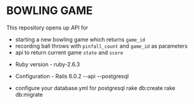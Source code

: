 # BOWLING GAME

This repository opens up API for
- starting a new bowling game which returns `game_id`
- recording ball throws with `pinfall_count` and `game_id` as parameters
- api to return current game `state` and `score`

* Ruby version - ruby-2.6.3

* Configuration - Rails 6.0.2 --api --postgresql

* configure your database.yml for postgresql
  rake db:create
  rake db:migrate